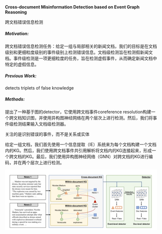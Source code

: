 **Cross-document Misinformation Detection based on Event Graph Reasoning**

跨文档错误信息检测

##### Motivation:

跨文档错误信息检测任务：给定一组与局部相关的新闻文档，我们的目标是在文档级别和更细粒度级别的事件级别上检测错误信息。文档级检测旨在检测假新闻文档。事件级检测是一项更细粒度的任务，旨在检测虚假事件，从而确定新闻文档中特定的虚假信息。

##### Previous Work:

detects triplets of false knowledge

##### Methods:

提出了一种基于图的detector，它使用跨文档事件coreference resolution构建一个跨文档知识图，并使用异构图神经网络在两个层次上进行检测。然后，我们将事件级检测结果输入文档级检测器。

关注的是识别错误的事件，而不是关系或实体

给定一组文档，我们首先使用一个信息提取（IE）系统来为每个文档构建一个文档内的KG。然后，我们使用跨文档事件共引用解析将文档内的KG连接起来，形成一个跨文档的KG。最后，我们使用异构图神经网络（GNN）对跨文档的KG进行编码，并在两个层次上进行检测。

![img](assets/wps2.jpg) 